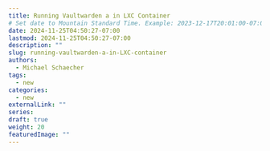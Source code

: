 ```yaml
---
title: Running Vaultwarden a in LXC Container
# Set date to Mountain Standard Time. Example: 2023-12-17T20:01:00-07:00
date: 2024-11-25T04:50:27-07:00
lastmod: 2024-11-25T04:50:27-07:00
description: ""
slug: running-vaultwarden-a-in-LXC-container
authors:
  - Michael Schaecher
tags:
  - new
categories:
  - new
externalLink: ""
series:
draft: true
weight: 20
featuredImage: ""
---
```

